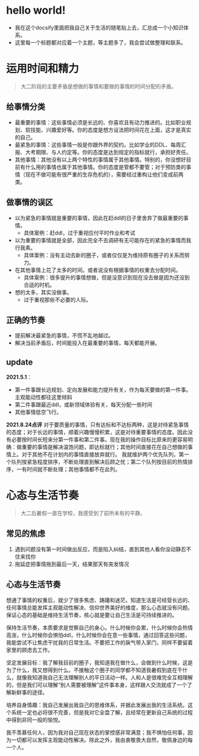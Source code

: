 # hello world!
- 我在这个docsify里面把我自己关于生活的随笔贴上去，汇总成一个小知识体系。
- 这里每一个标题都对应着一个主题，等主题多了，我会尝试做整理和联系。


# 运用时间和精力

> 大二阶段的主要矛盾是想做的事情和要做的事情的时间分配的矛盾。

## 给事情分类
- 最重要的事情：这些事情必须是长远的、你喜欢且有动力推进的。比如职业规划、软技能、兴趣爱好等。你的态度是想方设法把时间花在上面，这才是真实的自己。
- 最紧急的事情：这些事情一般是你跟外界的契约。比如学业的DDL、每周汇报、大考期限、与人约定等。你的态度是达到规定的指标就行，承担好责任。
- 其他事情：其他没有以上两个特性的事情属于其他事情。特别的，你没想好目前有什么用的事情也属于其他事情。你的态度是管都不要管；对于预防类的事情（现在不做可能有很严重的生存危机的），需要经过重构让他们变成前两类。

## 做事情的误区
- 以为紧急的事情就是重要的事情，因此在赶ddl的日子里舍弃了做最重要的事情。
    - 具体案例：赶ddl，过于重视应付平时作业和考试
- 以为重要的事情就是全部，因此完全不去调研有无可能存在的紧急的事情而我行我素。
    - 具体案例：没有主动去新的圈子，或者仅仅是为维持原有圈子的关系而努力。
- 在其他事情上花了太多的时间。或者说没有根据事情的权重去分配时间。
    - 具体案例：很多提升的事情想做，但是没意识到现在没去做是因为还没到合适的时机。
- 想的太多，其实没做事。
    - 过于重视那些不必要的人际。

## 正确的节奏
- 提前解决最紧急的事情，不慌不乱地越过。
- 解决当前矛盾后，时间能投入在最重要的事情，每天都能开展。

## update
**2021.5.1**：
- 第一件事跟长远规划、定向发展和能力提升有关，作为每天要做的第一件事。主观能动性都往这里倾斜
- 第二件事跟最近ddl，或新领域体验有关，每天分配一些时间
- 其他事情低空飞行。

**2021.8.24点评**
对于要质量的事情，只有达标和不达标两种，这是对待紧急事情的态度；对于长远的事情，顺着兴趣慢慢积累，这是对待重要事情的态度。因此没有必要按时间长短来分第一件事和第二件事。现在我的操作目标比原来的更容易明确：做重要的事情是解决温饱问题，即达标就行；其他时间直接花在自己想做的事情上。对于其他不在计划内的事情直接放弃就行。
我就维护两个优先队列，第一个队列按紧急程度排序，不断处理直到解决后顾之忧；第二个队列按目前的热情排序，一有时间就不断处理；其他事情都不在此列。

# 心态与生活节奏

> 大二后暑假一直在学校，我感受到了前所未有的平静。

## 常见的焦虑
1. 遇到问题没有第一时间做出反应，而是陷入纠结，直到其他人看你没动静忍不住来找你
2. 拖延症把事情拖到最后一天，结果那天有突发情况

## 心态与生活节奏
想通了事情的权重后，就少了很多焦虑、踌躇和迷茫。知道生活是可经营长远的、任何事情总能发挥主观能动性解决、信仰世界美好的维度，那么心态就没有问题。
保证心态的基础是维持生活节奏，核心就是要让自己生活是可持续推进的。

保持生活节奏，本质要求是觉察自己的身心。什么时候你会累，什么时候你会热情高涨，什么时候你会惧怕ddl，什么时候你会在意一些事情，通过回答这些问题，我能尝试不让焦虑干扰我的日常生活。不要把工作的戾气带入家门，同样不要留着家里的顾虑去工作。

坚定发展目标：我了解我目前的圈子，我知道我在做什么，会做到什么时候，这是为了什么，我又想得到什么。不接触这个圈子的同学都不知道我暑假到底在干什么，就像我知道我自己无法理解别人的平日活动一样。人和人是很难完全互相理解的，但是我们可以理解“别人需要被理解”这件事本身，这样跟人交流就成了一个了解新鲜事的途径。

培养自身情趣：我自己发展出我自己的思维体系，并据此发展出我的生活系统。这个系统一定也必将很不完善，但是我对它全盘了解，且经常在更新自己系统的过程中得到非同一般的愉悦。

我不羡慕任何人，因为我对自己现在状态的掌控感非常满意；我不惧怕任何事，因为一切都可以发挥主观能动性解决。除此之外，我由衷敬畏大自然，敬佩身边的每一个人。
